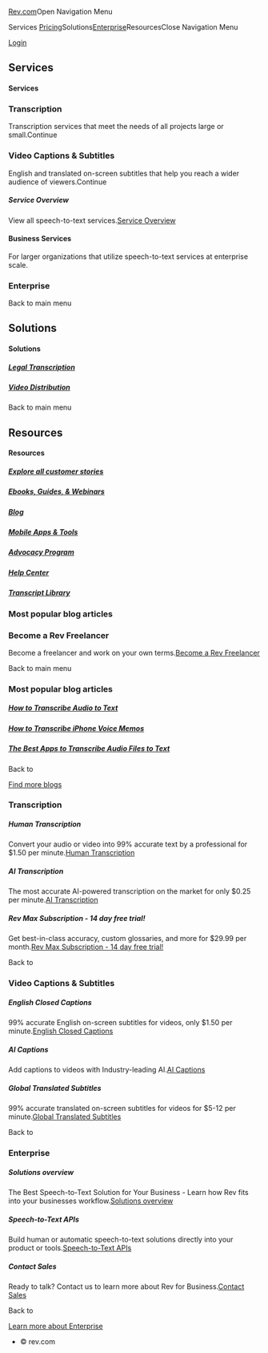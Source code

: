 [Rev.com](https://www.rev.com/)Open Navigation Menu

Services [Pricing](https://www.rev.com/pricing)Solutions[Enterprise](https://www.rev.com/enterprise)ResourcesClose Navigation Menu

[Login](https://www.rev.com/account/auth/login)

Services
--------

#### Services

### Transcription

Transcription services that meet the needs of all projects large or small.Continue

### Video Captions & Subtitles

English and translated on-screen subtitles that help you reach a wider audience of viewers.Continue

##### Service Overview

View all speech-to-text services.[Service Overview](https://www.rev.com/services)

#### Business Services

For larger organizations that utilize speech-to-text services at enterprise scale.

### Enterprise

Back to main menu

Solutions
---------

#### Solutions

##### [Legal Transcription](https://www.rev.com/solutions/industry/legal-services)

##### [Video Distribution](https://www.rev.com/solutions/industry/video-distribution)

Back to main menu

Resources
---------

#### Resources

##### [Explore all customer stories](https://www.rev.com/customers)

##### [Ebooks, Guides, & Webinars](https://www.rev.com/resources)

##### [Blog](https://www.rev.com/blog)

##### [Mobile Apps & Tools](https://www.rev.com/apps-and-tools)

##### [Advocacy Program](https://www.rev.com/resources/customer-advocacy-program)

##### [Help Center](https://support.rev.com/hc/en-us)

##### [Transcript Library](https://www.rev.com/blog/transcripts)

### Most popular blog articles

### Become a Rev Freelancer

Become a freelancer and work on your own terms.[Become a Rev Freelancer](https://www.rev.com/freelancers)

Back to main menu

### Most popular blog articles

##### [How to Transcribe Audio to Text](https://www.rev.com/blog/resources/how-to-transcribe-audio-to-text)

##### [How to Transcribe iPhone Voice Memos](https://www.rev.com/blog/resources/how-to-transcribe-iphone-voice-memos)

##### [The Best Apps to Transcribe Audio Files to Text](https://www.rev.com/blog/resources/best-apps-to-transcribe-audio-files-to-text)

Back to

[Find more blogs](https://www.rev.com/blog)

### Transcription

##### Human Transcription

Convert your audio or video into 99% accurate text by a professional for $1.50 per minute.[Human Transcription](https://www.rev.com/services/audio-transcription)

##### AI Transcription

The most accurate AI-powered transcription on the market for only $0.25 per minute.[AI Transcription](https://www.rev.com/services/auto-audio-transcription)

##### Rev Max Subscription - 14 day free trial!

Get best-in-class accuracy, custom glossaries, and more for $29.99 per month.[Rev Max Subscription - 14 day free trial!](https://www.rev.com/services/automated-transcription-subscription)

Back to

### Video Captions & Subtitles

##### English Closed Captions

99% accurate English on-screen subtitles for videos, only $1.50 per minute.[English Closed Captions](https://www.rev.com/services/closed-captioning-services)

##### AI Captions

Add captions to videos with Industry-leading AI.[AI Captions](https://www.rev.com/services/ai-closed-captions)

##### Global Translated Subtitles

99% accurate translated on-screen subtitles for videos for $5-12 per minute.[Global Translated Subtitles](https://www.rev.com/services/subtitles-for-videos/translator)

Back to

### Enterprise

##### Solutions overview

The Best Speech-to-Text Solution for Your Business - Learn how Rev fits into your businesses workflow.[Solutions overview](https://www.rev.com/solutions)

##### Speech-to-Text APIs

Build human or automatic speech-to-text solutions directly into your product or tools.[Speech-to-Text APIs](https://www.rev.com/services/speech-to-text-apis)

##### Contact Sales

Ready to talk? Contact us to learn more about Rev for Business.[Contact Sales](https://www.rev.com/contact-sales)

Back to

[Learn more about Enterprise](https://www.rev.com/enterprise)

* © rev.com
